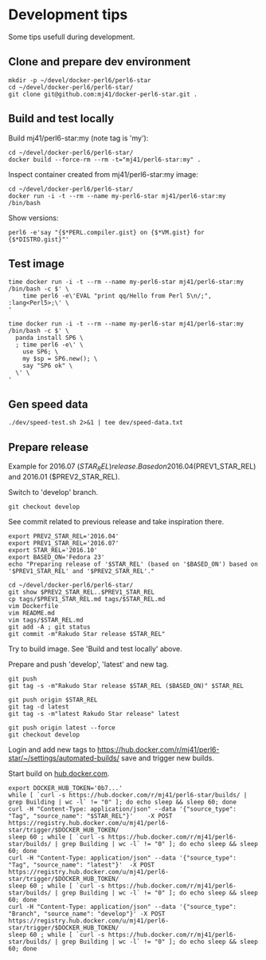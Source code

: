 Development tips
================

Some tips usefull during development.

Clone and prepare dev environment
---------------------------------

    mkdir -p ~/devel/docker-perl6/perl6-star
    cd ~/devel/docker-perl6/perl6-star/
    git clone git@github.com:mj41/docker-perl6-star.git .

Build and test locally
----------------------

Build mj41/perl6-star:my (note tag is 'my'):

    cd ~/devel/docker-perl6/perl6-star/
    docker build --force-rm --rm -t="mj41/perl6-star:my" .

Inspect container created from mj41/perl6-star:my image:

    cd ~/devel/docker-perl6/perl6-star/
    docker run -i -t --rm --name my-perl6-star mj41/perl6-star:my /bin/bash

Show versions:

    perl6 -e'say "{$*PERL.compiler.gist} on {$*VM.gist} for {$*DISTRO.gist}"'

Test image
----------

    time docker run -i -t --rm --name my-perl6-star mj41/perl6-star:my /bin/bash -c $' \
		time perl6 -e\'EVAL "print qq/Hello from Perl 5\n/;", :lang<Perl5>;\' \
	'

    time docker run -i -t --rm --name my-perl6-star mj41/perl6-star:my /bin/bash -c $' \
      panda install SP6 \
      ; time perl6 -e\' \
        use SP6; \
        my $sp = SP6.new(); \
        say "SP6 ok" \
      \' \
    '

Gen speed data
--------------

    ./dev/speed-test.sh 2>&1 | tee dev/speed-data.txt

Prepare release
---------------

Example for 2016.07 ($STAR_REL) release.
Based on 2016.04 ($PREV1_STAR_REL) and 2016.01 ($PREV2_STAR_REL).

Switch to 'develop' branch.

    git checkout develop

See commit related to previous release and take inspiration there.

    export PREV2_STAR_REL='2016.04'
    export PREV1_STAR_REL='2016.07'
    export STAR_REL='2016.10'
    export BASED_ON='Fedora 23'
    echo "Preparing release of '$STAR_REL' (based on '$BASED_ON') based on '$PREV1_STAR_REL' and '$PREV2_STAR_REL'."

    cd ~/devel/docker-perl6/perl6-star/
    git show $PREV2_STAR_REL..$PREV1_STAR_REL
    cp tags/$PREV1_STAR_REL.md tags/$STAR_REL.md
    vim Dockerfile
    vim README.md
    vim tags/$STAR_REL.md
    git add -A ; git status
    git commit -m"Rakudo Star release $STAR_REL"

Try to build image. See 'Build and test locally' above.

Prepare and push 'develop', 'latest' and new tag.

    git push
    git tag -s -m"Rakudo Star release $STAR_REL ($BASED_ON)" $STAR_REL

    git push origin $STAR_REL
    git tag -d latest
    git tag -s -m"latest Rakudo Star release" latest

    git push origin latest --force
    git checkout develop

Login and add new tags to https://hub.docker.com/r/mj41/perl6-star/~/settings/automated-builds/
save and trigger new builds.

Start build on [hub.docker.com](https://registry.hub.docker.com/u/mj41/perl6-star/).

    export DOCKER_HUB_TOKEN='0b7...'
    while [ `curl -s https://hub.docker.com/r/mj41/perl6-star/builds/ | grep Building | wc -l` != "0" ]; do echo sleep && sleep 60; done
    curl -H "Content-Type: application/json" --data '{"source_type": "Tag", "source_name": "$STAR_REL"}'    -X POST https://registry.hub.docker.com/u/mj41/perl6-star/trigger/$DOCKER_HUB_TOKEN/
    sleep 60 ; while [ `curl -s https://hub.docker.com/r/mj41/perl6-star/builds/ | grep Building | wc -l` != "0" ]; do echo sleep && sleep 60; done
    curl -H "Content-Type: application/json" --data '{"source_type": "Tag", "source_name": "latest"}'  -X POST https://registry.hub.docker.com/u/mj41/perl6-star/trigger/$DOCKER_HUB_TOKEN/
    sleep 60 ; while [ `curl -s https://hub.docker.com/r/mj41/perl6-star/builds/ | grep Building | wc -l` != "0" ]; do echo sleep && sleep 60; done
    curl -H "Content-Type: application/json" --data '{"source_type": "Branch", "source_name": "develop"}' -X POST https://registry.hub.docker.com/u/mj41/perl6-star/trigger/$DOCKER_HUB_TOKEN/
    sleep 60 ; while [ `curl -s https://hub.docker.com/r/mj41/perl6-star/builds/ | grep Building | wc -l` != "0" ]; do echo sleep && sleep 60; done
